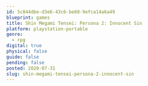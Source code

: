 ```yaml
---
id: 5c844dbe-d3e6-43c6-be60-9efca14a6a49
blueprint: games
title: Shin Megami Tensei: Persona 2: Innocent Sin
platform: playstation-portable
genre:
  - rpg
digital: true
physical: false
guide: false
pending: false
posted: 2020-07-31
slug: shin-megami-tensei-persona-2-innocent-sin
---
```

